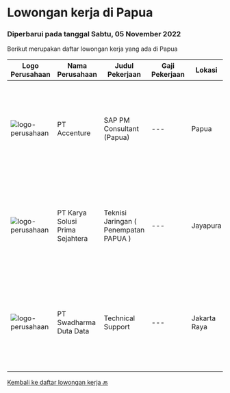 
  # Lowongan kerja di Papua

  ### Diperbarui pada tanggal Sabtu, 05 November 2022

  Berikut merupakan daftar lowongan kerja yang ada di Papua

  |Logo Perusahaan | Nama Perusahaan | Judul Pekerjaan | Gaji Pekerjaan | Lokasi | Deskripsi | Tanggal diunggah | Pranala |
  | -------------- | --------------- | --------------- | --------- | --------- | -------------- | ------- | ----------- |
  |![logo-perusahaan](https://image-service-cdn.seek.com.au/b7421b8f8728c12962b323fe7c97484c15d95994/ee4dce1061f3f616224767ad58cb2fc751b8d2dc)|PT Accenture|SAP PM Consultant (Papua)|---|Papua|Accenture is a leading global professional services company, providing a broad range of services in strategy and consulting, interactive, technology...|Jumat, 04 November 2022|https://www.jobstreet.co.id/id/job/sap-pm-consultant-papua-4075360?token=0~950959a4-d8e7-4cca-95b9-7b3e8480ce50&sectionRank=1&jobId=jobstreet-id-job-4075360|
|![logo-perusahaan](https://image-service-cdn.seek.com.au/bb0f2c313297f2db3d497466b95d7da85644edc0/ee4dce1061f3f616224767ad58cb2fc751b8d2dc)|PT Karya Solusi Prima Sejahtera|Teknisi Jaringan ( Penempatan PAPUA )|---|Jayapura|KUALIFIKASI Pendidikan minimal SMK Teknik Komputer &amp; Jaringan/Arus Lemah/sejenisnya Memiliki pengalaman sebagai teknisi minimal 1 tahun  Memiliki...|Sabtu, 22 Oktober 2022|https://www.jobstreet.co.id/id/job/teknisi-jaringan-penempatan-papua-4066561?token=0~950959a4-d8e7-4cca-95b9-7b3e8480ce50&sectionRank=2&jobId=jobstreet-id-job-4066561|
|![logo-perusahaan](https://image-service-cdn.seek.com.au/0f683dc67275bb803453d1e92fb7cd7b12b824b6/ee4dce1061f3f616224767ad58cb2fc751b8d2dc)|PT Swadharma Duta Data|Technical Support|---|Jakarta Raya|Pendidikan minimum D3/S1 Jurusan IT IPK Minimum 2.75 Memiliki pengalaman minimal 1 tahun (diutamakan) telah berhasil menyelesaikan ujian sertifikasi...|Kamis, 13 Oktober 2022|https://www.jobstreet.co.id/id/job/technical-support-4065833?token=0~950959a4-d8e7-4cca-95b9-7b3e8480ce50&sectionRank=3&jobId=jobstreet-id-job-4065833|


  [Kembali ke daftar lowongan kerja 🔙](../README.md#daftar-lowongan-kerja)
  